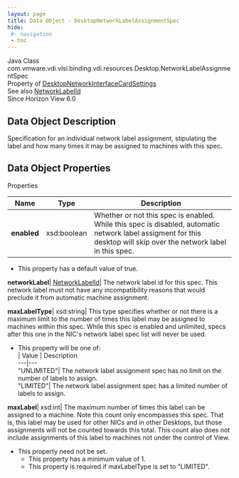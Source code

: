 ```yaml
---
layout: page
title: Data Object - DesktopNetworkLabelAssignmentSpec
hide:
 #- navigation
 - toc
---
```






Java Class
    com.vmware.vdi.vlsi.binding.vdi.resources.Desktop.NetworkLabelAssignmentSpec  
Property of
     [DesktopNetworkInterfaceCardSettings](vdi.resources.Desktop.NetworkInterfaceCardSettings.md#field_detail)  
See also
     [NetworkLabelId](vdi.entity.NetworkLabelId.md)  
Since 
    Horizon View 6.0

## Data Object Description 

Specification for an individual network label assignment, stipulating the label and how many times it may be assigned to machines with this spec. 

## Data Object Properties

Properties

Name |  Type |  Description   
---|---|---  
**enabled**|  xsd:boolean|  Whether or not this spec is enabled. While this spec is disabled, automatic network label assigment for this desktop will skip over the network label in this spec.   


  * This property has a default value of true.

  
**networkLabel**| [NetworkLabelId](vdi.entity.NetworkLabelId.md)|  The network label id for this spec. This network label must not have any incompatibility reasons that would preclude it from automatic machine assignment.   
  
**maxLabelType**|  xsd:string|  This type specifies whether or not there is a maximum limit to the number of times this label may be assigned to machines within this spec. While this spec is enabled and unlimited, specs after this one in the NIC's network label spec list will never be used.   


  * This property will be one of:  
|  Value |  Description   
---|---  
"UNLIMITED"| The network label assignment spec has no limit on the number of labels to assign.  
"LIMITED"| The network label assignment spec has a limited number of labels to assign.  

  
**maxLabel**|  xsd:int|  The maximum number of times this label can be assigned to a machine. Note this count only encompasses this spec. That is, this label may be used for other NICs and in other Desktops, but those assignments will not be counted towards this total. This count also does not include assignments of this label to machines not under the control of View.   


* This property need not be set.
  * This property has a minimum value of 1. 
  * This property is required if maxLabelType is set to "LIMITED".

  
  
  
  
  
  


